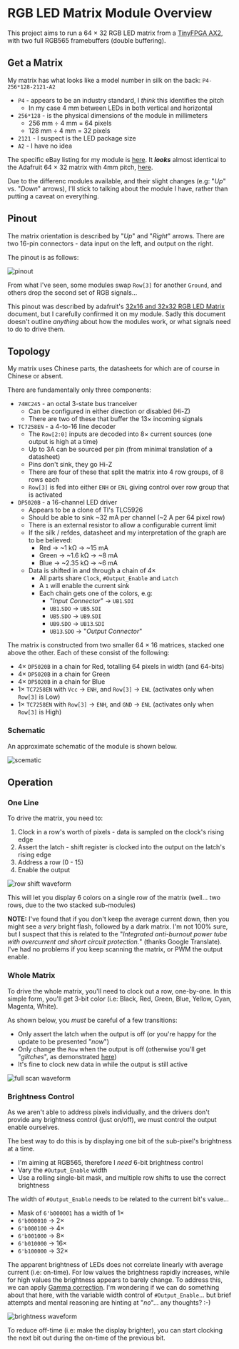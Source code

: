 # RGB LED Matrix Module Overview

This project aims to run a 64 &times; 32 RGB LED matrix from a [TinyFPGA AX2](https://store.tinyfpga.com/products/tinyfpga-a2), with two full RGB565 framebuffers (double buffering).

## Get a Matrix

My matrix has what looks like a model number in silk on the back: `P4-256*128-2121-A2`

  - `P4` - appears to be an industry standard, I _think_ this identifies the pitch
    - In my case 4 mm between LEDs in both vertical and horizontal
  - `256*128` - is the physical dimensions of the module in millimeters
    - 256 mm &divide; 4 mm = 64 pixels
    - 128 mm &divide; 4 mm = 32 pixels
  - `2121` - I suspect is the LED package size
  - `A2` - I have no idea

The specific eBay listing for my module is [here](https://www.ebay.co.uk/itm/x/272157054443).
It _**looks**_ almost identical to the Adafruit 64 &times; 32 matrix with 4mm pitch, [here](https://www.adafruit.com/product/2278).

Due to the differenc modules available, and their slight changes (e.g: "_Up_" vs. "_Down_" arrows), I'll stick to talking about the module I have, rather than putting a caveat on everything.

## Pinout

The matrix orientation is described by "_Up_" and "_Right_" arrows.
There are two 16-pin connectors - data input on the left, and output on the right.

The pinout is as follows:

![pinout](./rgb_led_matrix_pinout.svg)

From what I've seen, some modules swap `Row[3]` for another `Ground`, and others drop the second set of RGB signals...

This pinout was described by adafruit's [32x16 and 32x32 RGB LED Matrix](https://cdn-learn.adafruit.com/downloads/pdf/32x16-32x32-rgb-led-matrix.pdf) document, but I carefully confirmed it on my module.
Sadly this document doesn't outline _anything_ about how the modules work, or what signals need to do to drive them.

## Topology

My matrix uses Chinese parts, the datasheets for which are of course in Chinese or absent.

There are fundamentally only three components:

  - `74HC245` - an octal 3-state bus tranceiver
    - Can be configured in either direction or disabled (Hi-Z)
    - There are two of these that buffer the 13&times; incoming signals
  - `TC7258EN` - a 4-to-16 line decoder
    - The `Row[2:0]` inputs are decoded into 8&times; current sources (one output is high at a time)
    - Up to 3A can be sourced per pin (from minimal translation of a datasheet)
    - Pins don't sink, they go Hi-Z
    - There are four of these that split the matrix into 4 row groups, of 8 rows each
    - `Row[3]` is fed into either `ENH` or `ENL` giving control over row group that is activated
  - `DP5020B` - a 16-channel LED driver
    - Appears to be a clone of TI's TLC5926
    - Should be able to sink ~32 mA per channel (~2 A per 64 pixel row)
    - There is an external resistor to allow a configurable current limit
    - If the silk / refdes, datasheet and my interpretation of the graph are to be believed:
      - Red &rarr; ~1 k&ohm; &rarr; ~15 mA
      - Green &rarr; ~1.6 k&ohm; &rarr; ~8 mA
      - Blue &rarr; ~2.35 k&ohm; &rarr; ~6 mA
    - Data is shifted in and through a chain of 4&times;
      - All parts share `Clock`, `#Output_Enable` and `Latch`
      - A `1` will enable the current sink
      - Each chain gets one of the colors, e.g:
        - "_Input Connector_" &rarr; `UB1`.`SDI`
        - `UB1`.`SDO` &rarr; `UB5`.`SDI`
        - `UB5`.`SDO` &rarr; `UB9`.`SDI`
        - `UB9`.`SDO` &rarr; `UB13`.`SDI`
        - `UB13`.`SDO` &rarr; "_Output Connector_"

The matrix is constructed from two smaller 64 &times; 16 matrices, stacked one above the other.
Each of these consist of the following:

  - 4&times; `DP5020B` in a chain for Red, totalling 64 pixels in width (and 64-bits)
  - 4&times; `DP5020B` in a chain for Green
  - 4&times; `DP5020B` in a chain for Blue
  - 1&times; `TC7258EN` with `Vcc` &rarr; `ENH`, and `Row[3]` &rarr; `ENL` (activates only when `Row[3]` is Low)
  - 1&times; `TC7258EN` with `Row[3]` &rarr; `ENH`, and `GND` &rarr; `ENL` (activates only when `Row[3]` is High)

### Schematic

An approximate schematic of the module is shown below.

![scematic](./rgb_led_matrix_schematic.svg)

## Operation

### One Line

To drive the matrix, you need to:

  1. Clock in a row's worth of pixels - data is sampled on the clock's rising edge
  2. Assert the latch - shift register is clocked into the output on the latch's rising edge
  3. Address a row (0 - 15)
  4. Enable the output

![row shift waveform](./row_shift.svg)

This will let you display 6 colors on a single row of the matrix (well... two rows, due to the two stacked sub-modules)

**NOTE:** I've found that if you don't keep the average current down, then you might see a _very_ bright flash, followed by a dark matrix.
I'm not 100% sure, but I suspect that this is related to the "_Integrated anti-burnout power tube with overcurrent and short circuit protection._" (thanks Google Translate).
I've had no problems if you keep scanning the matrix, or PWM the output enable.

### Whole Matrix

To drive the whole matrix, you'll need to clock out a row, one-by-one.
In this simple form, you'll get 3-bit color (i.e: Black, Red, Green, Blue, Yellow, Cyan, Magenta, White).

As shown below, you _must_ be careful of a few transitions:

  - Only assert the latch when the output is off (or you're happy for the update to be presented "_now_")
  - Only change the `Row` when the output is off (otherwise you'll get "_glitches_", as demonstrated [here](https://www.youtube.com/watch?v=tG1vObOIVQ4))
  - It's fine to clock new data in while the output is still active

![full scan waveform](./full_scan.svg)

### Brightness Control

As we aren't able to address pixels individually, and the drivers don't provide any brightness control (just on/off), we must control the output enable ourselves.

The best way to do this is by displaying one bit of the sub-pixel's brightness at a time.

  - I'm aiming at RGB565, therefore I _need_ 6-bit brightness control
  - Vary the `#Output_Enable` width
  - Use a rolling single-bit mask, and multiple row shifts to use the correct brightness

The width of `#Output_Enable` needs to be related to the current bit's value...

  - Mask of `6'b000001` has a width of 1&times;
  - `6'b000010` &rarr; 2&times;
  - `6'b000100` &rarr; 4&times;
  - `6'b001000` &rarr; 8&times;
  - `6'b010000` &rarr; 16&times;
  - `6'b100000` &rarr; 32&times;

The apparent brightness of LEDs does not correlate linearly with average current (i.e: on-time).
For low values the brightness rapidly increases, while for high values the brightness appears to barely change.
To address this, we can apply [Gamma correction](https://en.wikipedia.org/wiki/Gamma_correction).
I'm wondering if we can do something about that here, with the variable width control of `#Output_Enable`... but brief attempts and mental reasoning are hinting at "_no_"... any thoughts? :-)

![brightness waveform](./brightness.svg)

To reduce off-time (i.e: make the display brighter), you can start clocking the next bit out during the on-time of the previous bit.
